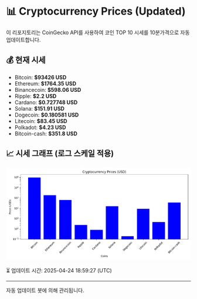 
# 📊 Cryptocurrency Prices (Updated)

이 리포지토리는 CoinGecko API를 사용하여 코인 TOP 10 시세를 10분가격으로 자동 업데이트합니다.

## 💰 현재 시세
- Bitcoin: **$93426 USD**
- Ethereum: **$1764.35 USD**
- Binancecoin: **$598.06 USD**
- Ripple: **$2.2 USD**
- Cardano: **$0.727748 USD**
- Solana: **$151.91 USD**
- Dogecoin: **$0.180581 USD**
- Litecoin: **$83.45 USD**
- Polkadot: **$4.23 USD**
- Bitcoin-cash: **$351.8 USD**

## 📈 시세 그래프 (로그 스케일 적용)
![Crypto Prices](crypto_prices.png)

⏳ 업데이트 시간: 2025-04-24 18:59:27 (UTC)

---
자동 업데이트 봇에 의해 관리됩니다.
